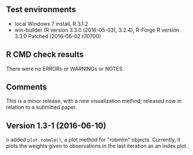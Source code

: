 ## Test environments
* local Windows 7 install, R 3.1.2
* win-builder (R version 3.3.0 (2016-05-03), 3.2.4), R-Forge R version 3.3.0 Patched (2016-06-02 r70700)

## R CMD check results
There were no ERRORs or WARNINGs or NOTES.  

## Comments
This is a minor release, with a new visualization method; released now in relation to a 
submitted paper.

## Version 1.3-1 (2016-06-10)

o added `plot.robmlm()`, a plot method for "robmlm" objects.  Currently, it plots the weights given
  to observations in the last iteration as an index plot.

